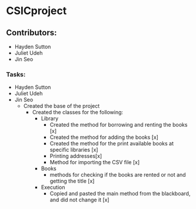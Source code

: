 # CSICproject
## Contributors:
- Hayden Sutton
- Juliet Udeh
- Jin Seo
### Tasks:
- Hayden Sutton
- Juliet Udeh
- Jin Seo 
  - Created the base of the project
    - Created the classes for the following:
      - Library
        - Created the method for borrowing and renting the books [x]
        - Created the method for adding the books [x]
        - Created the method for the print available books at specific libraries [x]
        - Printing addresses[x]
        - Method for importing the CSV file [x]
      - Books
        - methods for checking if the books are rented or not and getting the title [x]
      - Execution
        - Copied and pasted the main method from the blackboard, and did not change it [x]
